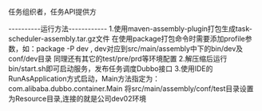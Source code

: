 任务组织者，任务API提供方

----------运行方法------------
1.使用maven-assembly-plugin打包生成task-scheduler-assembly.tar.gz文件
在使用package打包命令时需要添加profile参数，如：package -P dev   , dev对应到src/main/assembly中下的bin/dev及conf/dev目录
同理还有其它的test/pre/prd等环境配置
2.解压缩后运行bin/start.sh即可启动服务，发布任务调度Dubbo接口
3.使用IDE的RunAsApplication方式启动，Main方法指定为：com.alibaba.dubbo.container.Main
  将src/main/assembly/conf/test目录设置为Resource目录,连接的就是公司dev02环境

